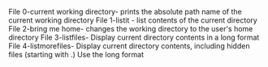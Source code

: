 File 0-current working directory- prints the absolute path name of the current working directory
File 1-listit - list contents of the current directory
File 2-bring me home- changes the working directory to the user's home directory
File 3-listfiles- Display current directory contents in a long format
File 4-listmorefiles- Display current directory contents, including hidden files (starting with .) Use the long format
